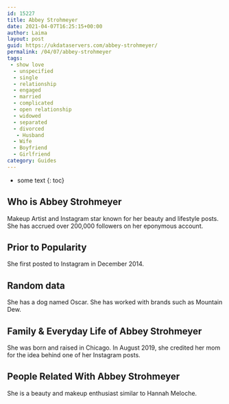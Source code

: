 ```yaml
---
id: 15227
title: Abbey Strohmeyer
date: 2021-04-07T16:25:15+00:00
author: Laima
layout: post
guid: https://ukdataservers.com/abbey-strohmeyer/
permalink: /04/07/abbey-strohmeyer
tags:
 - show love
  - unspecified
  - single
  - relationship
  - engaged
  - married
  - complicated
  - open relationship
  - widowed
  - separated
  - divorced
   - Husband
  - Wife
  - Boyfriend
  - Girlfriend
category: Guides
---
```


* some text
{: toc}


## Who is Abbey Strohmeyer
                  
                  
                  
Makeup Artist and Instagram star known for her beauty and lifestyle posts. She has accrued over 200,000 followers on her eponymous account.
                  
              
            
              
            
                
                
                
## Prior to Popularity
                  
                  
                  
She first posted to Instagram in December 2014.
                  
              
            
              
            
                
                
                
## Random data
                  
                  
                  
She has a dog named Oscar. She has worked with brands such as Mountain Dew. 
                  
              
            
              
            
                
                
                
## Family & Everyday Life of Abbey Strohmeyer
                  
                  
                  
She was born and raised in Chicago. In August 2019, she credited her mom for the idea behind one of her Instagram posts.
                  
              
            
              
            
                
                
                
## People Related With Abbey Strohmeyer
                  
                  
                  
She is a beauty and makeup enthusiast similar to Hannah Meloche.
                  
              
            
              
            
                
              
            
              
              
            
            
              
            
          
          
          